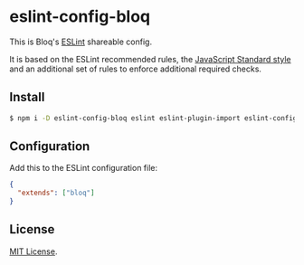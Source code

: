 # eslint-config-bloq

This is Bloq's [ESLint](https://eslint.org) shareable config.

It is based on the ESLint recommended rules, the [JavaScript Standard style](https://standardjs.com/) and an additional set of rules to enforce additional required checks.

## Install

```bash
$ npm i -D eslint-config-bloq eslint eslint-plugin-import eslint-config-standard eslint-plugin-jsdoc eslint-plugin-mocha eslint-plugin-node eslint-plugin-prefer-arrow eslint-plugin-promise eslint-plugin-standard
```

## Configuration

Add this to the ESLint configuration file:

```json
{
  "extends": ["bloq"]
}
```

## License

[MIT License](https://github.com/bloq/eslint-config-bloq/blob/master/LICENSE).
